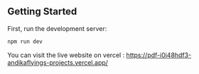 ## Getting Started

First, run the development server:

```bash
npm run dev
```

You can visit the live website on vercel : 
https://pdf-i0i48hdf3-andikaflyings-projects.vercel.app/
